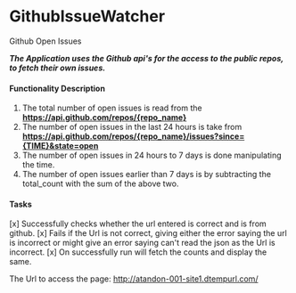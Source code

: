 # GithubIssueWatcher
Github Open Issues

***The Application uses the Github api's for the access to the public repos, to fetch their own issues.***

#### Functionality Description ####
  1) The total number of open issues is read from the **https://api.github.com/repos/{repo_name}**
  2) The number of open issues in the last 24 hours is take from **https://api.github.com/repos/{repo_name}/issues?since={TIME}&state=open**
  3) The number of open issues in 24 hours to 7 days is done manipulating the time.
  4) The number of open issues earlier than 7 days is by subtracting the total_count with the sum of the above two.

#### Tasks ####  
  [x] Successfully checks whether the url entered is correct and is from github.
  [x] Fails if the Url is not correct, giving either the error saying the url is incorrect or might give an error saying can't read the json as the Url is incorrect.
  [x] On successfully run will fetch the counts and display the same.


The Url to access the page: http://atandon-001-site1.dtempurl.com/
